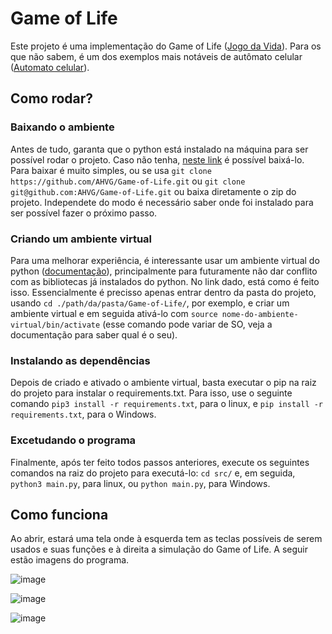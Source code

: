 # Game of Life

Este projeto é uma implementação do Game of Life ([Jogo da Vida](https://pt.wikipedia.org/wiki/Jogo_da_vida)). Para os que não sabem, é um dos exemplos mais notáveis de autômato celular ([Automato celular](https://pt.wikipedia.org/wiki/Aut%C3%B3mato_celular)).

## Como rodar?

### Baixando o ambiente

Antes de tudo, garanta que o python está instalado na máquina para ser possível rodar o projeto. Caso não tenha, [neste link](https://www.python.org/downloads/) é possível baixá-lo.
Para baixar é muito simples, ou se usa `git clone https://github.com/AHVG/Game-of-Life.git` ou `git clone git@github.com:AHVG/Game-of-Life.git` ou baixa diretamente o zip do projeto. Independete do modo é necessário saber onde foi instalado para ser possível fazer o próximo passo.

### Criando um ambiente virtual

Para uma melhorar experiência, é interessante usar um ambiente virtual do python ([documentação](https://docs.python.org/pt-br/3/tutorial/venv.html)), principalmente para futuramente não dar conflito com as bibliotecas já instalados do python. No link dado, está como é feito isso. Essencialmente é precisso apenas entrar dentro da pasta do projeto, usando `cd ./path/da/pasta/Game-of-Life/`, por exemplo, e criar um ambiente virtual e em seguida ativá-lo com `source nome-do-ambiente-virtual/bin/activate` (esse comando pode variar de SO, veja a documentação para saber qual é o seu).

### Instalando as dependências

Depois de criado e ativado o ambiente virtual, basta executar o pip na raiz do projeto para instalar o requirements.txt. Para isso, use o seguinte comando `pip3 install -r requirements.txt`, para o linux, e `pip install -r requirements.txt`, para o Windows.

### Excetudando o programa

Finalmente, após ter feito todos passos anteriores, execute os seguintes comandos na raiz do projeto para executá-lo: `cd src/` e, em seguida, `python3 main.py`, para linux, ou `python main.py`, para Windows.

## Como funciona

Ao abrir, estará uma tela onde à esquerda tem as teclas possíveis de serem usados e suas funções e à direita a simulação do Game of Life. A seguir estão imagens do programa.


![image](https://github.com/AHVG/Game-of-Life/assets/97568599/dd1e0cdf-41cf-4fad-b054-f16369f03063)

![image](https://github.com/AHVG/Game-of-Life/assets/97568599/d3baeb27-d1aa-4f93-8f1a-2c9d17592ffb)

![image](https://github.com/AHVG/Game-of-Life/assets/97568599/ee3d8b73-c236-4c54-bb3b-7ffca124d5d0)







